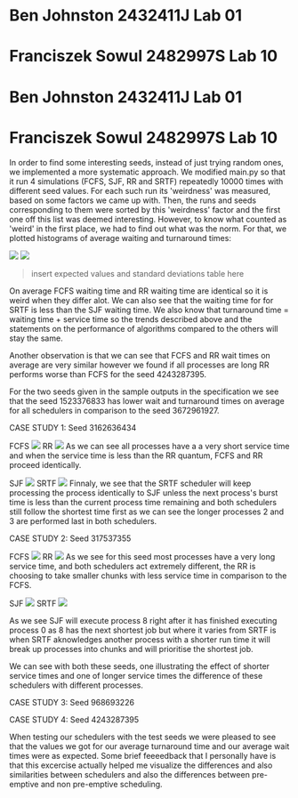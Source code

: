 # Ben Johnston 2432411J Lab 01
# Franciszek Sowul 2482997S Lab 10
# Ben Johnston 2432411J Lab 01
# Franciszek Sowul 2482997S Lab 10

In order to find some interesting seeds, instead of just trying random ones, we implemented a more systematic approach. We modified main.py so that it run 4 simulations (FCFS, SJF, RR and SRTF) repeatedly 10000 times with different seed values. For each such run its 'weirdness' was measured, based on some factors we came up with. Then, the runs and seeds corresponding to them were sorted by this 'weirdness' factor and the first one off this list was deemed interesting. However, to know what counted as 'weird' in the first place, we had to find out what was the norm. For that, we plotted histograms of average waiting and turnaround times: 

![](avg_waiting_time.png)
![](avg_turnaround_time.png)

> insert expected values and standard deviations table here

On average FCFS waiting time and RR waiting time are identical so it is weird when they differ alot.
We can also see that the waiting time for for SRTF is less than the SJF waiting time.
We also know that turnaround time = waiting time + service time so the trends described above and the statements on the performance of algorithms compared to the others will stay the same.

Another observation is that we can see that FCFS and RR wait times on average are very similar however we found if all processes are long RR performs worse than FCFS for the seed 4243287395.

For the two seeds given in the sample outputs in the specification we see that the seed 1523376833 has lower wait and turnaround times on average for all schedulers in comparison to the seed 3672961927.

CASE STUDY 1: Seed 3162636434

FCFS
![](316fcfs.png)
RR
![](316rr.png)
As we can see all processes have a a very short service time and when the service time is less than the RR quantum, FCFS and RR proceed identically.

SJF
![](316sjf.png)
SRTF
![](316srtf.png)
Finnaly, we see that the SRTF scheduler will keep processing the process identically to SJF unless the next process's burst time is less than the current process time remaining and both schedulers still follow the shortest time first as we can see the longer processes 2 and 3 are performed last in both schedulers.


CASE STUDY 2: Seed 317537355

FCFS
![](317fcfs.png)
RR
![](317rr.png)
As we see for this seed most processes have a very long service time, and both schedulers act extremely different, the RR is choosing to take smaller chunks with less service time in comparison to the FCFS.

SJF
![](317sjf.png)
SRTF
![](317srtf.png)

As we see SJF will execute process 8 right after it has finished executing process 0 as 8 has the next shortest job but where it varies from SRTF is when SRTF aknowledges another process with a shorter run time it will break up processes into chunks and will prioritise the shortest job.

We can see with both these seeds, one illustrating the effect of shorter service times and one of longer service times the difference of these schedulers with different processes.

CASE STUDY 3: Seed 968693226

CASE STUDY 4: Seed 4243287395



When testing our schedulers with the test seeds we were pleased to see that the values we got for our average turnaround time and our average wait times were as expected.
Some brief feeeedback that I personally have is that this excercise actually helped me visualize the differences and also similarities between schedulers and also the differences between pre-emptive and non pre-emptive scheduling.
